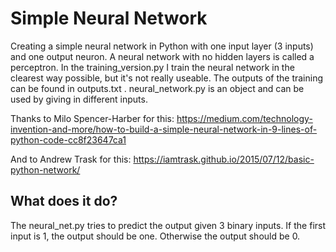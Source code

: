 # Simple Neural Network
Creating a simple neural network in Python with one input layer (3 inputs) and one output neuron. A neural network with no hidden layers is called a perceptron. In the training_version.py I train the neural network in the clearest way possible, but it's not really useable. The outputs of the training can be found in outputs.txt .
neural_network.py is an object and can be used by giving in different inputs.

Thanks to Milo Spencer-Harber for this: https://medium.com/technology-invention-and-more/how-to-build-a-simple-neural-network-in-9-lines-of-python-code-cc8f23647ca1

And to Andrew Trask for this: https://iamtrask.github.io/2015/07/12/basic-python-network/

## What does it do?
The neural_net.py tries to predict the output given 3 binary inputs. If the first input is 1, the output should be one. Otherwise the output should be 0.